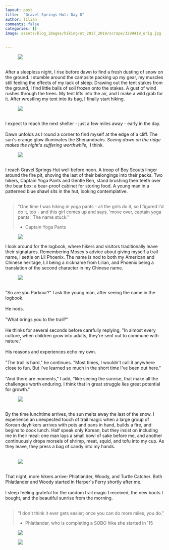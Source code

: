 ```yaml
---
layout: post  
title:  "Gravel Springs Hut: Day 8"  
author: lilian  
comments: false  
categories: []  
image: assets/blog_images/hiking/at_2017_2019/scrape/3299419_orig.jpg 
                  

---
```

<figure><img src="{{site.baseurl}}/assets/blog_images/hiking/at_2017_2019/scrape/3299419_orig.jpg" ></figure>

<br>After a sleepless night, I rise before dawn to find a fresh dusting of snow on the ground. I stumble around the campsite packing up my gear, my muscles still feeling the effects of my lack of sleep. Drawing out the tent stakes from the ground, I find little balls of soil frozen onto the stakes. A gust of wind rushes through the trees. My tent lifts into the air, and I make a wild grab for it. After wrestling my tent into its bag, I finally start hiking.<br>

<figure><img src="{{site.baseurl}}/assets/blog_images/hiking/at_2017_2019/scrape/8490152_orig.jpg" ></figure>

<br>I expect to reach the next shelter - just a few miles away - early in the day.<br><br>Dawn unfolds as I round a corner to find myself at the edge of a cliff. The sun's orange glow illuminates the Shenandoahs. <em>Seeing dawn on the ridge makes the night's suffering worthwhile,</em>&nbsp; I think.<br>

<figure><img src="{{site.baseurl}}/assets/blog_images/hiking/at_2017_2019/scrape/6453913_orig.jpg" ></figure>

<br>I reach Gravel Springs Hut well before noon. A troop of Boy Scouts linger around the fire pit, shoving the last of their belongings into their packs. Two hikers, Captain Yoga Pants and Gentle Ben, stand brushing their teeth over the bear box: a bear-proof cabinet for storing food. A young man in a patterned blue shawl sits in the hut, looking contemplative.<br><br>

<blockquote>"One time I was hiking in yoga pants - all the girls do it, so I figured I'd do it, too - and this girl comes up and says, 'move over, captain yoga pants.' The name stuck."

- Captain Yoga Pants</blockquote>

<figure><img src="{{site.baseurl}}/assets/blog_images/hiking/at_2017_2019/scrape/3175894_orig.jpg" ></figure>

I look around for the logbook, where hikers and visitors traditionally leave their signatures. Remembering Mosey's advice about giving myself a trail name, I settle on Lil Phoenix. The name is nod to both my American and Chinese heritage, Lil being a nickname from Lilian, and Phoenix being a translation of the second character in my Chinese name.<br>

<figure><img src="{{site.baseurl}}/assets/blog_images/hiking/at_2017_2019/scrape/1798470_orig.jpg" ></figure>

<br>"So are you Parkour?" I ask the young man, after seeing the name in the logbook.<br><br>He nods.<br><br>"What brings you to the trail?"<br><br>He thinks for several seconds before carefully replying, "In almost every culture, when children grow into adults, they're sent out to commune with nature."<br><br>His reasons and experiences echo my own.<br><br>"The trail is hard," he continues. "Most times, I wouldn't call it anywhere close to fun. But I've learned so much in the short time I've been out here."<br><br>"And there are moments," I add, "like seeing the sunrise, that make all the challenges worth enduring. I think that in great struggle lies great potential for growth."<br>

<figure><img src="{{site.baseurl}}/assets/blog_images/hiking/at_2017_2019/scrape/7540919_orig.jpg" ></figure>

<br>By the time lunchtime arrives, the sun melts away the last of the snow. I experience an unexpected touch of trail magic when a large group of Korean dayhikers arrives with pots and pans in hand, builds a fire, and begins to cook lunch. Half speak only Korean, but they insist on including me in their meal: one man lays a small bowl of sake before me, and another continuously drops morsels of shrimp, meat, squid, and tofu into my cup. As they leave, they press a bag of candy into my hands.<br><br>

<figure><img src="{{site.baseurl}}/assets/blog_images/hiking/at_2017_2019/scrape/7985118_orig.jpg" ></figure>

<br>That night, more hikers arrive: Phlatlander, Woody, and Turtle Catcher. Both Phlatlander and Woody started in Harper's Ferry shortly after me.<br><br>I sleep feeling grateful for the random trail magic I received, the new boots I bought, and the beautiful sunrise from the morning.<br><br>

<blockquote>"I don't think it ever gets easier; once you can do more miles, you do."

- Phlatlander, who is completing a SOBO hike she started in '15</blockquote>

<figure><img src="{{site.baseurl}}/assets/blog_images/hiking/at_2017_2019/scrape/5824246_orig.jpg" ></figure>

<figure><img src="{{site.baseurl}}/assets/blog_images/hiking/at_2017_2019/scrape/5545556_orig.jpg" ></figure>